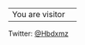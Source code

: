 <table>
  <tr>
    <td>You are visitor</td>
    <td><img src="https://profile-counter.glitch.me/hbdxmz/count.svg" alt="" /></td>
  </tr>
</table>

Twitter: [@Hbdxmz](https://twitter.com/jdchbxmz)
